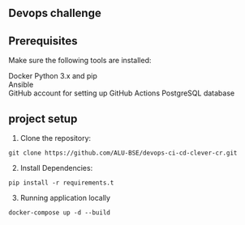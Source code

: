 ## Devops challenge


## Prerequisites
Make sure the following tools are installed:

Docker
Python 3.x and pip\
Ansible\
GitHub account for setting up GitHub Actions
PostgreSQL database

## project setup

1. Clone the repository:

`git clone https://github.com/ALU-BSE/devops-ci-cd-clever-cr.git`



2. Install Dependencies:

`pip install -r requirements.t`

3. Running application locally

`docker-compose up -d --build`

